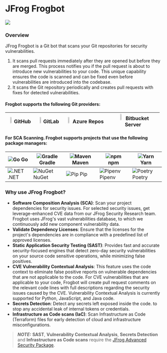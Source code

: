 # JFrog Frogbot

![](https://raw.github.com/jfrog/frogbot/master/images/frogbot-intro.png)

### Overview

JFrog Frogbot is a Git bot that scans your Git repositories for security vulnerabilities.

1. It scans pull requests immediately after they are opened but before they are merged. This process notifies you if the pull request is about to introduce new vulnerabilities to your code. This unique capability ensures the code is scanned and can be fixed even before vulnerabilities are introduced into the codebase.
2. It scans the Git repository periodically and creates pull requests with fixes for detected vulnerabilities.

#### Frogbot supports the following Git providers:

| <img width="15%" height="15%" src="https://raw.githubusercontent.com/jfrog/frogbot/master/images/github-icon.png"> GitHub | <img width="15%" height="15%" src="https://raw.githubusercontent.com/jfrog/frogbot/master/images/gitlab-icon.png"> GitLab | <img width="15%" height="15%" src="https://raw.githubusercontent.com/jfrog/frogbot/master/images/azure-devops-icon.png"> Azure Repos | <img width="15%" height="15%" src="https://raw.githubusercontent.com/jfrog/frogbot/master/images/bitbucket-icon.png"> Bitbucket Server |
| ------------------------------------------------------------------------------------------------------------------------- | ------------------------------------------------------------------------------------------------------------------------- | ------------------------------------------------------------------------------------------------------------------------------------ | -------------------------------------------------------------------------------------------------------------------------------------- |

#### For SCA Scanning. Frogbot supports projects that use the following package managers:

| ![Go](https://raw.githubusercontent.com/jfrog/frogbot/master/images/go-icon.png) Go         | ![Gradle](https://raw.githubusercontent.com/jfrog/frogbot/master/images/gradle-icon.png) Gradle | ![Maven](https://raw.githubusercontent.com/jfrog/frogbot/master/images/maven-icon.png) Maven | ![npm](https://raw.githubusercontent.com/jfrog/frogbot/master/images/npm-icon.png) npm       | ![Yarn](https://raw.githubusercontent.com/jfrog/frogbot/master/images/yarn-icon.png) Yarn       |
| ------------------------------------------------------------------------------------------- | ----------------------------------------------------------------------------------------------- | -------------------------------------------------------------------------------------------- | -------------------------------------------------------------------------------------------- | ----------------------------------------------------------------------------------------------- |
| ![.NET](https://raw.githubusercontent.com/jfrog/frogbot/master/images/dotnet-icon.png) .NET | ![NuGet](https://raw.githubusercontent.com/jfrog/frogbot/master/images/nuget-icon.png) NuGet    | ![Pip](https://raw.githubusercontent.com/jfrog/frogbot/master/images/pip-icon.png) Pip       | ![Pipenv](https://raw.githubusercontent.com/jfrog/frogbot/master/images/pip-icon.png) Pipenv | ![Poetry](https://raw.githubusercontent.com/jfrog/frogbot/master/images/poetry-icon.png) Poetry |

### Why use JFrog Frogbot?

* **Software Composition Analysis (SCA)**: Scan your project dependencies for security issues. For selected security issues, get leverage-enhanced CVE data from our JFrog Security Research team. Frogbot uses JFrog's vast vulnerabilities database, to which we continuously add new component vulnerability data.&#x20;
* **Validate Dependency Licenses**: Ensure that the licenses for the project's dependencies are in compliance with a predefined list of approved licenses.
* **Static Application Security Testing (SAST)**: Provides fast and accurate security-focused engines that detect zero-day security vulnerabilities on your source code sensitive operations, while minimizing false positives.
* **CVE Vulnerability Contextual Analysis**: This feature uses the code context to eliminate false positive reports on vulnerable dependencies that are not applicable to the code. For CVE vulnerabilities that are applicable to your code, Frogbot will create pull request comments on the relevant code lines with full descriptions regarding the security issues caused by the CVE. Vulnerability Contextual Analysis is currently supported for Python, JavaScript, and Java code.
* **Secrets Detection**: Detect any secrets left exposed inside the code. to stop any accidental leak of internal tokens or credentials.
* **Infrastructure as Code scans (IaC)**: Scan Infrastructure as Code (Terraform) files for early detection of cloud and infrastructure misconfigurations.

> _**NOTE:**_ **SAST**, **Vulnerability Contextual Analysis**, **Secrets Detection** and **Infrastructure as Code scans** require the [JFrog Advanced Security Package](https://jfrog.com/xray/).
